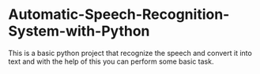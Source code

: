 # Automatic-Speech-Recognition-System-with-Python
This is a basic python project that recognize the speech and convert it into text and with the help of this you can perform some basic task.
